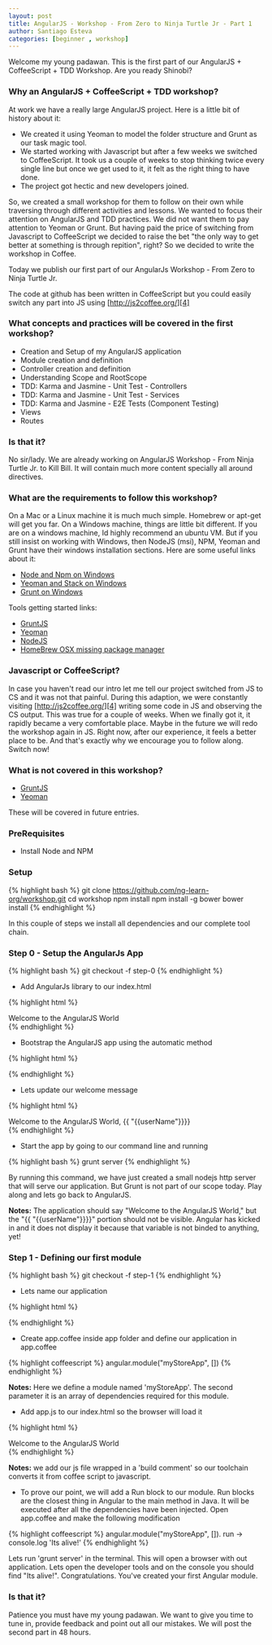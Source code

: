 ```yaml
---
layout: post
title: AngularJS - Workshop - From Zero to Ninja Turtle Jr - Part 1
author: Santiago Esteva
categories: [beginner , workshop]
---
```


Welcome my young padawan. This is the first part of our AngularJS + CoffeeScript + TDD Workshop.
Are you ready Shinobi?

### Why an AngularJS + CoffeeScript + TDD workshop?

At work we have a really large AngularJS project. Here is a little bit of history about it:

- We created it using Yeoman to model the folder structure and Grunt as our task magic tool.
- We started working with Javascript but after a few weeks we switched to CoffeeScript. It took us a couple of weeks to stop thinking twice every single line but once we get used to it, it felt as the right thing to have done.
- The project got hectic and new developers joined.

So, we created a small workshop for them to follow on their own while traversing through different activities and lessons.
We wanted to focus their attention on AngularJS and TDD practices. We did not want them to pay attention to Yeoman or Grunt.
But having paid the price of switching from Javascript to CoffeeScript we decided to raise the bet \"the only way to get better at something is through repition\", right?
So we decided to write the workshop in Coffee.

Today we publish our first part of our AngularJs Workshop - From Zero to Ninja Turtle Jr.

The code at github has been written in CoffeeScript but you could easily switch any part into JS using [http://js2coffee.org/][4]

### What concepts and practices will be covered in the first workshop?

- Creation and Setup of my AngularJS application
- Module creation and definition
- Controller creation and definition
- Understanding Scope and RootScope
- TDD: Karma and Jasmine - Unit Test - Controllers
- TDD: Karma and Jasmine - Unit Test - Services
- TDD: Karma and Jasmine - E2E Tests (Component Testing)
- Views
- Routes

### Is that it?

No sir/lady. We are already working on AngularJS Workshop - From Ninja Turtle Jr. to Kill Bill. It will contain much more content specially all around directives.

### What are the requirements to follow this workshop?

On a Mac or a Linux machine it is much much simple. Homebrew or apt-get will get you far. On a Windows machine, things are little bit different.
If you are on a windows machine, Id highly recommend an ubuntu VM. But if you still insist on working with Windows, then NodeJS (msi), NPM, Yeoman and Grunt have their windows installation sections. Here are some useful links about it:

- [Node and Npm on Windows][1]
- [Yeoman and Stack on Windows][2]
- [Grunt on Windows][3]

Tools getting started links:

- [GruntJS][5]
- [Yeoman][6]
- [NodeJS][7]
- [HomeBrew OSX missing package manager][8]


### Javascript or CoffeeScript?

In case you haven\'t read our intro let me tell our project switched from JS to CS and it was not that painful.
During this adaption, we were constantly visiting [http://js2coffee.org/][4] writing some code in JS and observing the CS output.
This was true for a couple of weeks. When we finally got it, it rapidly became a very comfortable place.
Maybe in the future we will redo the workshop again in JS. Right now, after our experience, it feels a better place to be.
And that\'s exactly why we encourage you to follow along. Switch now!

### What is not covered in this workshop?

- [GruntJS][5]
- [Yeoman][6]

These will be covered in future entries.

[1]: http://www.hacksparrow.com/install-node-js-and-npm-on-windows.html
[2]: http://decodize.com/css/installing-yeoman-front-end-development-stack-windows/
[3]: http://www.ghosthorses.co.uk/production-diary/installing-grunt-on-os-x-and-windows-7/#grunt_win7
[4]: http://js2coffee.org/
[5]: http://gruntjs.com/getting-started
[6]: http://yeoman.io/gettingstarted.html
[7]: http://nodejs.org/
[8]: http://brew.sh/


### PreRequisites

- Install Node and NPM

### Setup

{% highlight bash %}
git clone https://github.com/ng-learn-org/workshop.git
cd workshop
npm install
npm install -g bower
bower install
{% endhighlight %}

In this couple of steps we install all dependencies and our complete tool chain.

### Step 0 - Setup the AngularJs App

{% highlight bash %}
git checkout -f step-0
{% endhighlight %}

- Add AngularJs library to our index.html

{% highlight html %}
   
  <div>Welcome to the AngularJS World</div>
  <script src="bower_components/angular/angular.js"></script>
</body>
{% endhighlight %}

- Bootstrap the AngularJS app using the automatic method

{% highlight html %}
<body ng-app>
{% endhighlight %}

- Lets update our welcome message

{% highlight html %}
  <div>Welcome to the AngularJS World, {{ "{{userName"}}}}</div>
{% endhighlight %}

- Start the app by going to our command line and running

{% highlight bash %}
grunt server
{% endhighlight %}

  By running this command, we have just created a small nodejs http server that will serve our application. But Grunt is not part of our scope today. Play along and lets go back to AngularJS.

  **Notes:** The application should say \"Welcome to the AngularJS World,\" but the \"{{ "{{userName"}}}}\" portion should not be visible. Angular has kicked in and it does not display it because that variable is not binded to anything, yet!

### Step 1 - Defining our first module
 
{% highlight bash %}
git checkout -f step-1
{% endhighlight %}

- Lets name our application

{% highlight html %}
<body ng-app="myStoreApp">
{% endhighlight %}

- Create app.coffee inside app folder and define our application in app.coffee

{% highlight coffeescript %}
angular.module("myStoreApp", [])
{% endhighlight %}

  **Notes:** Here we define a module named \'myStoreApp\'. The second parameter it is an array of dependencies required for this module.

- Add app.js to our index.html so the browser will load it

{% highlight html %}
  <div>Welcome to the AngularJS World</div>
  <script src="bower_components/angular/angular.js"></script>

  <!-- build:js({.tmp,app}) scripts/scripts.js -->
  <script src="scripts/app.js"></script>
  <!-- endbuild -->
</body>
{% endhighlight %}

  **Notes:** we add our js file wrapped in a \'build comment\' so our toolchain converts it from coffee script to javascript.

- To prove our point, we will add a Run block to our module. Run blocks are the closest thing in Angular to the main method in Java.
  It will be executed after all the dependencies have been injected. Open app.coffee and make the following modification

{% highlight coffeescript %}
angular.module("myStoreApp", []).
  run ->
    console.log 'Its alive!'
{% endhighlight %}

  Lets run \'grunt server\' in the terminal. This will open a browser with out application. Lets open the developer tools and on the console you should find \"Its alive!\".
  Congratulations. You\'ve created your first Angular module.


### Is that it?

  Patience you must have my young padawan.
  We want to give you time to tune in, provide feedback and point out all our mistakes.
  We will post the second part in 48 hours.
